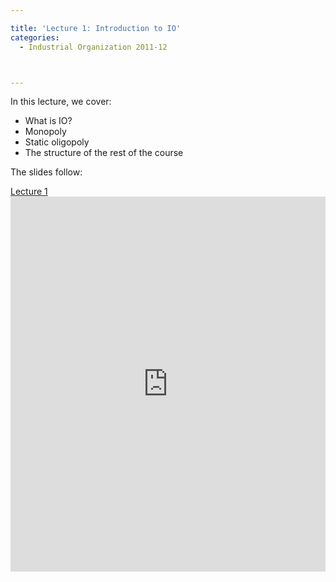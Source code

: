 ```yaml
---

title: 'Lecture 1: Introduction to IO'
categories:
  - Industrial Organization 2011-12



---
```

In this lecture, we cover:

<ul><li>What is IO?</li><li>Monopoly</li><li>Static oligopoly</li><li>The structure of the rest of the course</li></ul>The slides follow:

<a title="View Lecture 1 on Scribd" href="https://www.scribd.com/doc/67599097/Lecture-1" >Lecture 1</a><iframe src="https://www.scribd.com/embeds/67599097/content?start_page=1&view_mode=slideshow&access_key=key-27lul3l92hkrfjvjejpg" data-auto-height="true" data-aspect-ratio="1.33333333333333" scrolling="no" width="100%" height="600" frameborder="0"></iframe>
